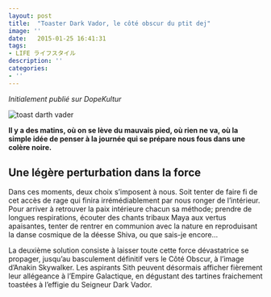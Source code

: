 ```yaml
---
layout: post
title:  "Toaster Dark Vador, le côté obscur du ptit dej"
image: ''
date:   2015-01-25 16:41:31
tags:
- LIFE ライフスタイル
description: ''
categories:
- ''
---
```


_Initialement publié sur DopeKultur_  

![toast darth vader](https://i.ibb.co/34tnktt/darth-vader-toaster-12056.jpg)  

**Il y a des matins, où on se lève du mauvais pied, où rien ne va, où la simple idée de penser à la journée qui se prépare nous fous dans une colère noire.** 

## Une légère perturbation dans la force

Dans ces moments, deux choix s’imposent à nous. Soit tenter de faire fi de cet accès de rage qui finira irrémédiablement par nous ronger de l’intérieur. Pour arriver à retrouver la paix intérieure chacun sa méthode; prendre de longues respirations, écouter des chants tribaux Maya aux vertus apaisantes, tenter de rentrer en communion avec la nature en reproduisant la danse cosmique de la déesse Shiva, ou que sais-je encore… 

La deuxième solution consiste à laisser toute cette force dévastatrice se propager, jusqu’au basculement définitif vers le Côté Obscur, à l’image d’Anakin Skywalker. Les aspirants Sith peuvent désormais afficher fièrement leur allégeance à l’Empire Galactique, en dégustant des tartines fraichement toastées à l’effigie du Seigneur Dark Vador.
